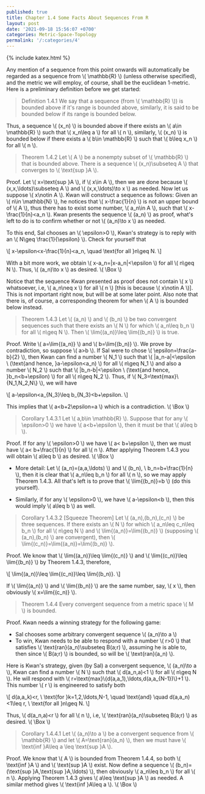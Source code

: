 ```yaml
---
published: true
title: Chapter 1.4 Some Facts About Sequences From R
layout: post
date: '2021-09-18 15:56:07 +0700'
categories: Metric-Space-Topology
permalink: '/:categories/4'
---
```

{% include katex.html %}

Any mention of a sequence from this point onwards will automatically be regarded as a sequence from \\( \mathbb{R} \\) (unless otherwise specified), and the metric we will employ, of course, shall be the euclidean 1-metric. Here is a preliminary definition before we get started:

> Definition 1.4.1 We say that a sequence (from \\( \mathbb{R} \\)) is bounded above if it's range is bounded above, similarly, it is said to be bounded below if its range is bounded below.

Thus, a sequence \\( (x_n) \\) is bounded above if there exists an \\( a\in \mathbb{R} \\) such that \\( x_n\leq a  \\) for all \\( n \\), similarly, \\( (x_n) \\) is bounded below if there exists a \\( b\in \mathbb{R} \\) such that \\( b\leq x_n \\) for all \\( n \\).

> Theorem 1.4.2 Let \\( A \\) be a nonempty subset of \\( \mathbb{R} \\) that is bounded above. There is a sequence \\( (x_n)\subseteq A \\) that converges to \\( \text{sup }A \\).

Proof. Let \\( x=\text{sup }A \\), if \\( x\in A \\), then we are done because \\( (x,x,\ldots)\subseteq A \\) and \\( (x,x,\ldots)\to x \\) as needed. Now let us suppose \\( x\notin A \\). Kwan will construct a sequence as follows: Given an \\( n\in \mathbb{N} \\), he notices that \\( x-\frac{1}{n} \\) is not an upper bound of \\( A \\), thus there has to exist some number, \\( a_n\in A \\), such that \\( x-\frac{1}{n}<a_n \\). Kwan presents the sequence \\( (a_n) \\) as proof, what's left to do is to confirm whether or not \\( (a_n)\to x \\) as needed.

To this end, Sal chooses an \\( \epsilon>0 \\), Kwan's strategy is to reply with an \\( N\geq \frac{1}{\epsilon} \\). Check for yourself that

\\[ x-\epsilon<x-\frac{1}{n}<a_n, \quad \text{for all }n\geq N. \\]

With a bit more work, we obtain \\( x-a_n=\|x-a_n\|<\epsilon \\) for all \\( n\geq N \\). Thus, \\( (a_n)\to x \\) as desired. \\( \Box \\)

Notice that the sequence Kwan presented as proof does not contain \\( x \\) whatsoever, i.e, \\( a_n\neq x \\) for all \\( n \\) [this is because \\( x\notin A \\)]. This is not important right now, but will be at some later point. Also note that there is, of course, a corresponding theorem for when \\( A \\) is bounded below instead.

> Theorem 1.4.3 Let \\( (a_n) \\) and \\( (b_n) \\) be two convergent sequences such that there exists an \\( N \\) for which \\( a_n\leq b_n \\) for all \\( n\geq N \\). Then \\( \lim{(a_n)}\leq \lim{(b_n)} \\) is true.

Proof. Write \\( a=\lim{(a_n)} \\) and \\( b=\lim{(b_n)} \\). We prove by contradiction, so suppose \\( a>b \\). If Sal were to chose \\( \epsilon=\frac{a-b}{2} \\), then Kwan can find a number \\( N_1 \\) such that \\( \|a_n-a\|<\epsilon \ (\text{and hence, }a-\epsilon<a_n) \\) for all \\( n\geq N_1 \\) and also a number \\( N_2 \\) such that \\( \|b_n-b\|<\epsilon \ (\text{and hence, }b_n<b+\epsilon) \\) for all \\( n\geq N_2 \\). Thus, if \\( N_3=\text{max}\\{N_1,N_2,N\\} \\), we will have

\\[ a-\epsilon<a_{N_3}\leq b_{N_3}<b+\epsilon. \\]

This implies that \\( a<b+2\epsilon=a \\) which is a contradiction. \\( \Box \\)

> Corollary 1.4.3.1 Let \\( a,b\in \mathbb{R} \\). Suppose that for any \\( \epsilon>0 \\) we have \\( a<b+\epsilon \\), then it must be that \\( a\leq b \\).

Proof. If for any \\( \epsilon>0 \\) we have \\( a< b+\epsilon \\), then we must have \\( a< b+\frac{1}{n} \\) for all \\( n \\). After applying Theorem 1.4.3 you will obtain \\( a\leq b \\) as desired. \\( \Box \\)

- More detail: Let \\( (a_n)=(a,a,\ldots) \\) and \\( (b_n), \ b_n=b+\frac{1}{n} \\), then it is clear that \\( a_n\leq b_n \\) for all \\( n \\), so we may apply Theorem 1.4.3. All that's left is to prove that \\( \lim{(b_n)}=b \\) (do this yourself).

- Similarly, if for any \\( \epsilon>0 \\), we have \\( a-\epsilon<b \\), then this would imply \\( a\leq b \\) as well.

> Corollary 1.4.3.2 [Squeeze Theorem] Let \\( (a_n),(b_n),(c_n) \\) be three sequences. If there exists an \\( N \\) for which \\( a_n\leq c_n\leq b_n \\) for all \\( n\geq N \\) and \\( \lim{(a_n)}=\lim{(b_n)} \\) (supposing \\( (a_n),(b_n) \\) are convergent), then \\( \lim{(c_n)}=\lim{(a_n)}=\lim{(b_n)} \\).

Proof. We know that \\( \lim{(a_n)}\leq \lim{(c_n)} \\) and \\( \lim{(c_n)}\leq \lim{(b_n)} \\) by Theorem 1.4.3, therefore,

\\[ \lim{(a_n)}\leq \lim{(c_n)}\leq \lim{(b_n)}. \\]

If \\( \lim{(a_n)} \\) and \\( \lim{(b_n)} \\) are the same number, say, \\( x \\), then obviously \\( x=\lim{(c_n)} \\).

> Theorem 1.4.4 Every convergent sequence from a metric space \\( M \\) is bounded.

Proof. Kwan needs a winning strategy for the following game:

- Sal chooses some arbitrary convergent sequence \\( (a_n)\to a \\)
- To win, Kwan needs to be able to respond with a number \\( r>0 \\) that satisfies \\( \text{ran}(a_n)\subseteq B(a;r) \\), assuming he is able to, then since \\( B(a;r) \\) is bounded, so will be \\( \text{ran}(a_n) \\). 

Here is Kwan's strategy, given (by Sal) a convergent sequence, \\( (a_n)\to a \\), Kwan can find a number \\( N \\) such that \\( d(a_n,a)<1 \\) for all \\( n\geq N \\). He will respond with \\( r=\text{max}\\{d(a,a_1),\ldots,d(a,a_{N-1})\\}+1 \\). This number \\( r \\) is engineered to satisfy both

\\[ d(a,a_k)<r, \ \text{for }k=1,2,\ldots,N-1, \quad \text{and} \quad d(a,a_n)<1\leq r, \ \text{for all }n\geq N. \\]

Thus, \\( d(a_n,a)<r \\) for all \\( n \\), i.e, \\( \text{ran}(a_n)\subseteq B(a;r) \\) as desired. \\( \Box \\)

> Corollary 1.4.4.1 Let \\( (a_n)\to a \\) be a convergent sequence from \\( \mathbb{R} \\) and let \\( A=\text{ran}(a_n) \\), then we must have \\( \text{inf }A\leq a \leq \text{sup }A \\).

Proof. We know that \\( A \\) is bounded from Theorem 1.4.4, so both \\( \text{inf }A \\) and \\( \text{sup }A \\) exist. Now define a sequence \\( (b_n)=(\text{sup }A,\text{sup }A,\ldots) \\), then obviously \\( a_n\leq b_n \\) for all \\( n \\). Applying Theorem 1.4.3 gives \\( a\leq \text{sup }A \\) as needed. A similar method gives \\( \text{inf }A\leq a \\). \\( \Box \\)
